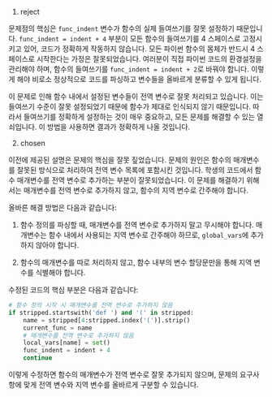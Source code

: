 1. reject

문제점의 핵심은 `func_indent` 변수가 함수의 실제 들여쓰기를 잘못 설정하기 때문입니다. `func_indent = indent + 4` 부분이 모든 함수의 들여쓰기를 4 스페이스로 고정시키고 있어, 코드가 정확하게 작동하지 않습니다. 모든 파이썬 함수의 몸체가 반드시 4 스페이스로 시작한다는 가정은 잘못되었습니다. 여러분이 직접 파이썬 코드의 환경설정을 관리해야 하며, 함수의 들여쓰기를 `func_indent = indent + 2`로 바꿔야 합니다. 이렇게 해야 비로소 정상적으로 코드를 파싱하고 변수들을 올바르게 분류할 수 있게 됩니다. 

이 문제로 인해 함수 내에서 설정된 변수들이 전역 변수로 잘못 처리되고 있습니다. 이는 들여쓰기 수준이 잘못 설정되었기 때문에 함수가 제대로 인식되지 않기 때문입니다. 따라서 들여쓰기를 정확하게 설정하는 것이 매우 중요하고, 모든 문제를 해결할 수 있는 열쇠입니다. 이 방법을 사용하면 결과가 정확하게 나올 것입니다.

2. chosen

이전에 제공된 설명은 문제의 핵심을 잘못 짚었습니다. 문제의 원인은 함수의 매개변수를 잘못된 방식으로 처리하여 전역 변수 목록에 포함시킨 것입니다. 학생의 코드에서 함수 매개변수를 전역 변수로 추가하는 부분이 잘못되었습니다. 이 문제를 해결하기 위해서는 매개변수를 전역 변수로 추가하지 않고, 함수의 지역 변수로 간주해야 합니다.

올바른 해결 방법은 다음과 같습니다:

1. 함수 정의를 파싱할 때, 매개변수를 전역 변수로 추가하지 말고 무시해야 합니다. 매개변수는 함수 내에서 사용되는 지역 변수로 간주해야 하므로, `global_vars`에 추가하지 않아야 합니다.

2. 함수의 매개변수를 따로 처리하지 않고, 함수 내부의 변수 할당문만을 통해 지역 변수를 식별해야 합니다.

수정된 코드의 핵심 부분은 다음과 같습니다:

```python
# 함수 정의 시작 시 매개변수를 전역 변수로 추가하지 않음
if stripped.startswith('def ') and '(' in stripped:
    name = stripped[4:stripped.index('(')].strip()
    current_func = name
    # 매개변수를 전역 변수로 추가하지 않음
    local_vars[name] = set()
    func_indent = indent + 4
    continue
```

이렇게 수정하면 함수의 매개변수가 전역 변수로 잘못 추가되지 않으며, 문제의 요구사항에 맞게 전역 변수와 지역 변수를 올바르게 구분할 수 있습니다.
